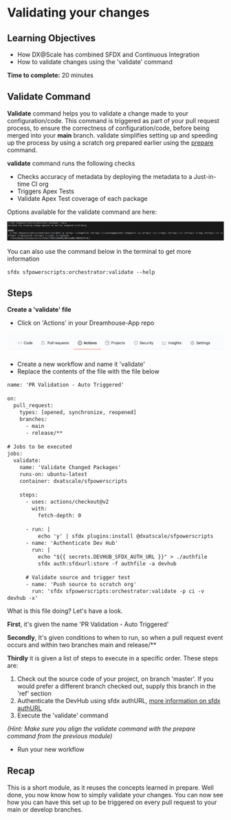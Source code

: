 # Validating your changes

## **Learning Objectives**

* How DX@Scale has combined SFDX and Continuous Integration
* How to validate changes using the 'validate' command

**Time to complete:** 20 minutes

## Validate Command

**Validate** command helps you to validate a change made to your configuration/code. This command is triggered as part of your pull request process, to ensure the correctness of configuration/code, before being merged into your **main** branch. validate simplifies setting up and speeding up the process by using a scratch org prepared earlier using the [prepare ](scratch-org-pooling-part-2-prepare.md)command.

**validate** command runs the following checks

* Checks accuracy of metadata by deploying the metadata to a Just-in-time CI org
* Triggers Apex Tests
* Validate Apex Test coverage of each package

Options available for the validate command are here:

![](../../.gitbook/assets/screen-shot-2021-08-30-at-4.50.24-pm.png)

You can also use the command below in the terminal to get more information

```
sfdx sfpowerscripts:orchestrator:validate --help
```

## Steps

**Create a 'validate' file**

* Click on 'Actions' in your Dreamhouse-App repo

![](<../../.gitbook/assets/image (43).png>)

* Create a new workflow and name it 'validate'
* Replace the contents of the file with the file below

```
name: 'PR Validation - Auto Triggered'

on:
  pull_request:
    types: [opened, synchronize, reopened]
    branches:
      - main
      - release/**

# Jobs to be executed
jobs:
  validate:
    name: 'Validate Changed Packages'
    runs-on: ubuntu-latest
    container: dxatscale/sfpowerscripts

    steps:
      - uses: actions/checkout@v2
        with:
          fetch-depth: 0

      - run: |
          echo 'y' | sfdx plugins:install @dxatscale/sfpowerscripts
      - name: 'Authenticate Dev Hub'
        run: |
          echo "${{ secrets.DEVHUB_SFDX_AUTH_URL }}" > ./authfile
          sfdx auth:sfdxurl:store -f authfile -a devhub

      # Validate source and trigger test
      - name: 'Push source to scratch org'
        run: 'sfdx sfpowerscripts:orchestrator:validate -p ci -v devhub -x'
```

What is this file doing? Let's have a look.

**First**, it's given the name 'PR Validation - Auto Triggered'

**Secondly**, It's given conditions to when to run, so when a pull request event occurs and within two branches main and release/\*\*

**Thirdly** it is given a list of steps to execute in a specific order. These steps are:

1. Check out the source code of your project, on branch 'master'. If you would prefer a different branch checked out, supply this branch in the 'ref' section
2. Authenticate the DevHub using sfdx authURL, [more information on sfdx authURL](https://developer.salesforce.com/docs/atlas.en-us.sfdx\_cli\_reference.meta/sfdx\_cli\_reference/cli\_reference\_auth\_sfdxurl.htm)
3. Execute the 'validate' command

_(Hint: Make sure you align the validate command with the prepare command from the previous module)_

* Run your new workflow

## Recap

This is a short module, as it reuses the concepts learned in prepare. Well done, you now know how to simply validate your changes. You can now see how you can have this set up to be triggered on every pull request to your main or develop branches.
